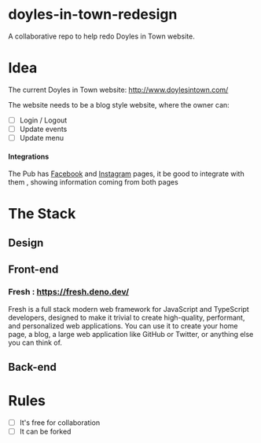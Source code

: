 # doyles-in-town-redesign
A collaborative repo to help redo Doyles in Town website.

# Idea

The current Doyles in Town website: http://www.doylesintown.com/

The website needs to be a blog style website, where the owner can:

- [ ] Login / Logout
- [ ] Update events
- [ ] Update menu

#### Integrations

The Pub has [Facebook](https://www.facebook.com/pages/Doyles/152540298090405) and [Instagram](https://www.instagram.com/doyles_intown/) pages, it be good to integrate with them , showing information coming from both pages



# The Stack

## Design


## Front-end 

### Fresh : https://fresh.deno.dev/

Fresh is a full stack modern web framework for JavaScript and TypeScript developers, designed to make it trivial to create high-quality, performant, and personalized web applications. You can use it to create your home page, a blog, a large web application like GitHub or Twitter, or anything else you can think of.


## Back-end


# Rules
- [ ] It's free for collaboration
- [ ] It can be forked
